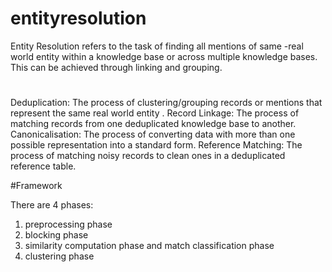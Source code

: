 # entityresolution
Entity Resolution refers to the task of finding all mentions of same -real world entity within a knowledge base or across multiple knowledge bases. This can be achieved through linking and grouping.

#

Deduplication: The process of clustering/grouping records or mentions that represent the same real world entity .
Record Linkage: The process of matching records from one deduplicated knowledge base to another.
Canonicalisation: The process of converting data with more than one possible representation into a standard form.
Reference Matching: The process of matching noisy records to clean ones in a deduplicated reference table.


#Framework

There are 4 phases: 

1. preprocessing phase 
2. blocking phase 
3. similarity computation phase and match classification phase
4. clustering phase  
